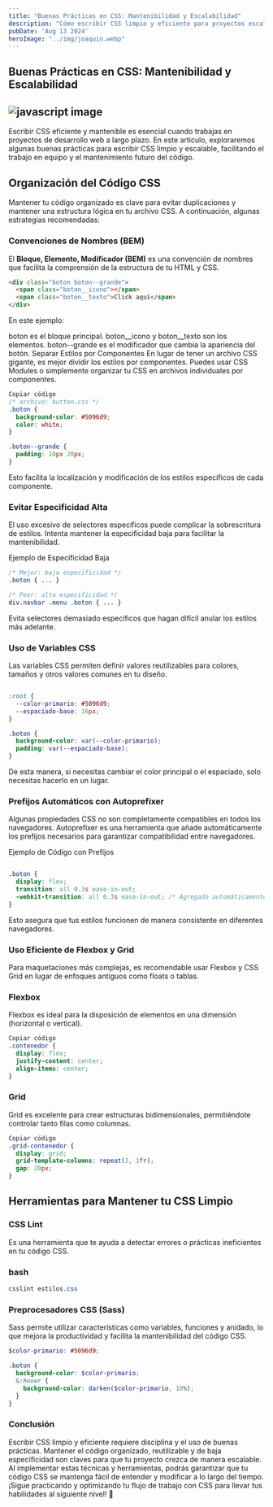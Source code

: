 ```yaml
---
title: "Buenas Prácticas en CSS: Mantenibilidad y Escalabilidad"
description: "Cómo escribir CSS limpio y eficiente para proyectos escalables"
pubDate: 'Aug 13 2024'
heroImage: "../img/joaquin.webp"
---
```


## Buenas Prácticas en CSS: Mantenibilidad y Escalabilidad

## ![javascript image](/img/joaquin.webp)

Escribir CSS eficiente y mantenible es esencial cuando trabajas en proyectos de desarrollo web a largo plazo. En este artículo, exploraremos algunas buenas prácticas para escribir CSS limpio y escalable, facilitando el trabajo en equipo y el mantenimiento futuro del código.

## Organización del Código CSS

Mantener tu código organizado es clave para evitar duplicaciones y mantener una estructura lógica en tu archivo CSS. A continuación, algunas estrategias recomendadas:

### Convenciones de Nombres (BEM)

El **Bloque, Elemento, Modificador (BEM)** es una convención de nombres que facilita la comprensión de la estructura de tu HTML y CSS.

```html
<div class="boton boton--grande">
  <span class="boton__icono"></span>
  <span class="boton__texto">Click aquí</span>
</div>
```
En este ejemplo:

boton es el bloque principal.
boton__icono y boton__texto son los elementos.
boton--grande es el modificador que cambia la apariencia del botón.
Separar Estilos por Componentes
En lugar de tener un archivo CSS gigante, es mejor dividir los estilos por componentes. Puedes usar CSS Modules o simplemente organizar tu CSS en archivos individuales por componentes.

```css
Copiar código
/* archivo: button.css */
.boton {
  background-color: #5096d9;
  color: white;
}

.boton--grande {
  padding: 10px 20px;
}
```
Esto facilita la localización y modificación de los estilos específicos de cada componente.

### Evitar Especificidad Alta
El uso excesivo de selectores específicos puede complicar la sobrescritura de estilos. Intenta mantener la especificidad baja para facilitar la mantenibilidad.

Ejemplo de Especificidad Baja
```css
/* Mejor: baja especificidad */
.boton { ... }

/* Peor: alta especificidad */
div.navbar .menu .boton { ... }
```
Evita selectores demasiado específicos que hagan difícil anular los estilos más adelante.

### Uso de Variables CSS
Las variables CSS permiten definir valores reutilizables para colores, tamaños y otros valores comunes en tu diseño.

```css

:root {
  --color-primario: #5096d9;
  --espaciado-base: 16px;
}

.boton {
  background-color: var(--color-primario);
  padding: var(--espaciado-base);
}
```

De esta manera, si necesitas cambiar el color principal o el espaciado, solo necesitas hacerlo en un lugar.

### Prefijos Automáticos con Autoprefixer
Algunas propiedades CSS no son completamente compatibles en todos los navegadores. Autoprefixer es una herramienta que añade automáticamente los prefijos necesarios para garantizar compatibilidad entre navegadores.

Ejemplo de Código con Prefijos
```css

.boton {
  display: flex;
  transition: all 0.3s ease-in-out;
  -webkit-transition: all 0.3s ease-in-out; /* Agregado automáticamente */
}
```
Esto asegura que tus estilos funcionen de manera consistente en diferentes navegadores.

### Uso Eficiente de Flexbox y Grid
Para maquetaciones más complejas, es recomendable usar Flexbox y CSS Grid en lugar de enfoques antiguos como floats o tablas.

### Flexbox
Flexbox es ideal para la disposición de elementos en una dimensión (horizontal o vertical).

```css
Copiar código
.contenedor {
  display: flex;
  justify-content: center;
  align-items: center;
}
```
### Grid
Grid es excelente para crear estructuras bidimensionales, permitiéndote controlar tanto filas como columnas.

```css
Copiar código
.grid-contenedor {
  display: grid;
  grid-template-columns: repeat(3, 1fr);
  gap: 20px;
}
```

## Herramientas para Mantener tu CSS Limpio

### CSS Lint

Es una herramienta que te ayuda a detectar errores o prácticas ineficientes en tu código CSS.

### bash

```css 
csslint estilos.css
```
###  Preprocesadores CSS (Sass)
Sass permite utilizar características como variables, funciones y anidado, lo que mejora la productividad y facilita la mantenibilidad del código CSS.

```scss
$color-primario: #5096d9;

.boton {
  background-color: $color-primario;
  &:hover {
    background-color: darken($color-primario, 10%);
  }
}
``` 

### Conclusión

Escribir CSS limpio y eficiente requiere disciplina y el uso de buenas prácticas. Mantener el código organizado, reutilizable y de baja especificidad son claves para que tu proyecto crezca de manera escalable. Al implementar estas técnicas y herramientas, podrás garantizar que tu código CSS se mantenga fácil de entender y modificar a lo largo del tiempo. ¡Sigue practicando y optimizando tu flujo de trabajo con CSS para llevar tus habilidades al siguiente nivel! 🚀